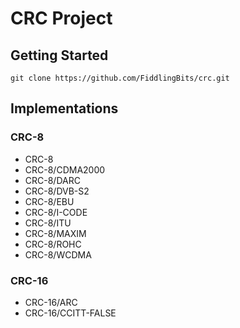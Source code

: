 # CRC Project
## Getting Started
```
git clone https://github.com/FiddlingBits/crc.git
```
## Implementations
### CRC-8
* CRC-8
* CRC-8/CDMA2000
* CRC-8/DARC
* CRC-8/DVB-S2
* CRC-8/EBU
* CRC-8/I-CODE
* CRC-8/ITU
* CRC-8/MAXIM
* CRC-8/ROHC
* CRC-8/WCDMA
### CRC-16
* CRC-16/ARC
* CRC-16/CCITT-FALSE
